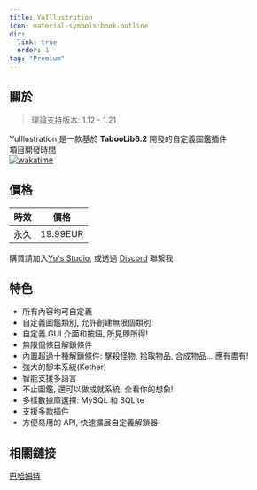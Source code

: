 ```yaml
---
title: YuIllustration
icon: material-symbols:book-outline
dir:
  link: true
  order: 1
tag: "Premium"
---
```


## 關於

> 理論支持版本: 1.12 - 1.21

YuIllustration 是一款基於 **TabooLib6.2** 開發的自定義圖鑑插件  
項目開發時間  
[![wakatime](https://wakatime.com/badge/user/018b3a75-57d0-4174-82b2-b604a838b205/project/9fc859a1-c6cd-41df-ace5-99cd743b4d20.svg)](https://wakatime.com/badge/user/018b3a75-57d0-4174-82b2-b604a838b205/project/9fc859a1-c6cd-41df-ace5-99cd743b4d20)

## 價格

| 時效 | 價格 |
| :--: | :--: |
| 永久 | 19.99EUR |

購買請加入[Yu's Studio](https://discord.com/invite/SzPBHGttaR), 或透過 [Discord](https://discord.com/users/l1_an.) 聯繫我

## 特色

- 所有內容均可自定義
- 自定義圖鑑類別, 允許創建無限個類別!
- 自定義 GUI 介面和按鈕, 所見即所得!
- 無限個條目解鎖條件
- 內置超過十種解鎖條件: 擊殺怪物, 拾取物品, 合成物品... 應有盡有!
- 強大的腳本系統(Kether)
- 智能支援多語言
- 不止圖鑑, 還可以做成就系統, 全看你的想象!
- 多樣數據庫選擇: MySQL 和 SQLite
- 支援多款插件
- 方便易用的 API, 快速擴展自定義解鎖器

## 相關鏈接

[巴哈姆特](https://forum.gamer.com.tw/C.php?bsn=18673&snA=201173)